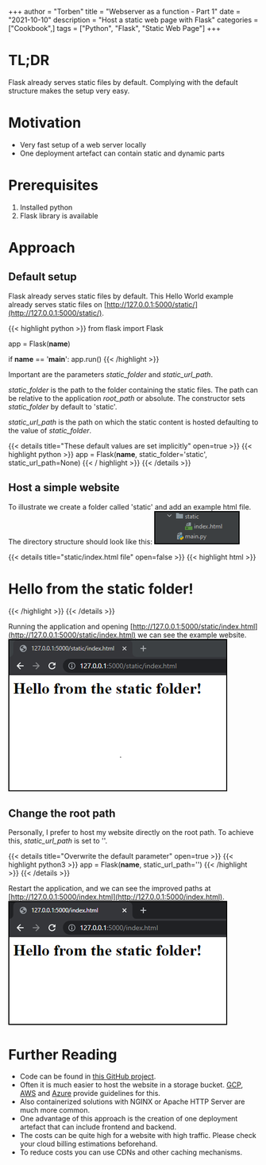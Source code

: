 +++
author = "Torben"
title = "Webserver as a function - Part 1"
date = "2021-10-10"
description = "Host a static web page with Flask"
categories = ["Cookbook",]
tags = ["Python", "Flask", "Static Web Page"]
+++

# TL;DR
Flask already serves static files by default.
Complying with the default structure makes the setup very easy.

# Motivation 
* Very fast setup of a web server locally
* One deployment artefact can contain static and dynamic parts

# Prerequisites
1. Installed python
2. Flask library is available

# Approach
## Default setup
Flask already serves static files by default. 
This Hello World example already serves static files on [http://127.0.0.1:5000/static/](http://127.0.0.1:5000/static/).

{{< highlight python >}}
from flask import Flask

app = Flask(__name__)

if __name__ == '__main__':
  app.run()
{{< /highlight >}}

Important are the parameters *static_folder* and *static_url_path*.

*static_folder* is the path to the folder containing the static files. 
The path can be relative to the application *root_path* or absolute.
The constructor sets *static_folder* by default to 'static'.

*static_url_path* is the path on which the static content is hosted defaulting to the value of *static_folder*.

{{< details title="These default values are set implicitly" open=true >}}
{{< highlight python >}}
app = Flask(__name__, static_folder='static', static_url_path=None)
{{< / highlight >}}
{{< /details >}}

## Host a simple website
To illustrate we create a folder called 'static' and add an example html file.
The directory structure should look like this:
![](file-hierarchy.png)

{{< details title="static/index.html file" open=false >}}
{{< highlight html >}}
<html>
  <body>
    <h1>Hello from the static folder!</h1>
  </body>
</html>
{{< /highlight >}}
{{< /details >}}

Running the application and opening [http://127.0.0.1:5000/static/index.html](http://127.0.0.1:5000/static/index.html) we can see the example website.
![](chrome1.png)

## Change the root path

Personally, I prefer to host my website directly on the root path. To achieve this, *static_url_path* is set to ''.

{{< details title="Overwrite the default parameter" open=true >}}
{{< highlight python3 >}}
app = Flask(__name__, static_url_path='')
{{< /highlight >}}
{{< /details >}}

Restart the application, and we can see the improved paths at [http://127.0.0.1:5000/index.html](http://127.0.0.1:5000/index.html).
![](chrome2.png)


# Further Reading
* Code can be found in [this GitHub project](https://github.com/torbenmoeller/pluvial-waaf).
* Often it is much easier to host the website in a storage bucket. 
  [GCP](https://cloud.google.com/storage/docs/hosting-static-website), 
  [AWS](https://docs.aws.amazon.com/AmazonS3/latest/userguide/WebsiteHosting.html) and
  [Azure](https://docs.microsoft.com/en-us/azure/storage/blobs/storage-blob-static-website) provide guidelines for this.
* Also containerized solutions with NGINX or Apache HTTP Server are much more common.
* One advantage of this approach is the creation of one deployment artefact that can include frontend and backend. 
* The costs can be quite high for a website with high traffic. Please check your cloud billing estimations beforehand.
* To reduce costs you can use CDNs and other caching mechanisms.  
